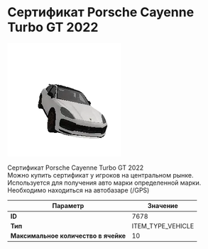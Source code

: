 # Сертификат Porsche Cayenne Turbo GT 2022

![Item Image](../img/7678.webp?raw=true)

Сертификат Porsche Cayenne Turbo GT 2022<br>Можно купить сертификат у игроков на центральном рынке.<br>Используется для получения авто марки определенной марки.<br>Необходимо находиться на автобазаре (/GPS)


| Параметр | Значение |
|----------|----------|
| **ID** | 7678 |
| **Тип** | ITEM_TYPE_VEHICLE |
| **Максимальное количество в ячейке** | 10 |

